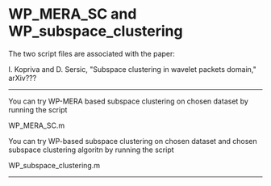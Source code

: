 # WP_MERA_SC and WP_subspace_clustering

The two script files are associated with the paper:

I. Kopriva and D. Sersic, "Subspace clustering in wavelet packets domain," arXiv??? 

------------------------------------------------------
You can try WP-MERA based subspace clustering on chosen dataset by running the script

WP_MERA_SC.m 

You can try WP-based subspace clustering on chosen dataset and chosen subspace clustering 
algoritn by running the script

WP_subspace_clustering.m


-----------------------------------------------------


